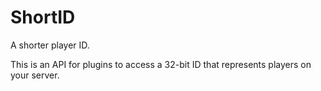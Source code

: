 ShortID
=======

A shorter player ID.

This is an API for plugins to access a 32-bit ID that represents players on your server.

